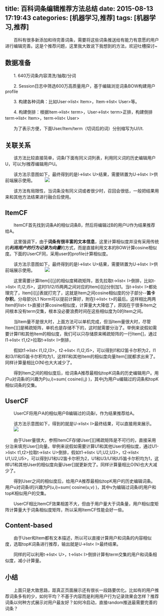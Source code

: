title: 百科词条编辑推荐方法总结
date: 2015-08-13 17:19:43
categories: [机器学习,推荐]
tags: [机器学习,推荐]
---

　　百科有很多新添加和待完善词条，需要将这些词条推送给有能力有意愿的用户进行编辑完善。这是个推荐问题，这里我大致说下我想到的方法，欢迎吐槽探讨~

## 数据准备

　　1. 640万词条内容清洗/抽取/分词

　　2. Session日志中筛选600万高质量用户，基于编辑浏览词条BOW构建用户profile

　　3. 构建各种词典：比如User->list< Item>，Item->list< User>等。

　　4. 构建倒排：根据Item->list< term>，User->list< term>正排，构建倒排term->list< Item>，term->list< User>

　　为了表示方便，下面User/Item/term（切词后的词）分别缩写为U/I/t.

## 关联关系

　　该方法比较直接简单，词条I下面有同义词列表，利用同义词的历史编辑用户U，可以为I推荐编辑用户U。

　　该方法示意图如下，最终得到的是I->list< U>结果，需要转置为U->list< I>供前端展示使用。
　　![](../../../../img/recommend/guanlianguanxi.png)
 
　　该方法有局限性，当词条没有同义词或者很少时，召回会很低，一般把结果用来和其他方法结果进行融合后使用。

## ItemCF
　　ItemCF首先找到词条A的相似词条B，然后将编辑过B的用户U作为结果推荐给A。

　　这里强调下，由于**词条有很丰富的文本信息**，这里计算相似度并没有采用传统的***利用用户的行为记录为向量***的方式，而是直接利用文本的BOW计算cosine相似度。下面的UserCF同，采用user的profile计算相似度。

　　该方法示意图如下，最终得到的是I->list< U>结果，需要转置为U->list< I>供前端展示使用。
　　![](../../../../img/recommend/ItemCF.png)

　　这里需要计算Item[i][j]的相似度稀疏矩阵，首先拉取t->list< I>倒排，比如t->list< I1,I2,I5>，这时I1/I2/I5两两之间对应的Item[i][j]分别加1。当t->list< I>都处理完了，Item[i][j]表就打完了，这就是Item之间cosine相似度的分子部分--**笛卡尔积**。分母部分L1 Norm可以提前计算好，附在I->list< t>的最后。这样相比两两Item的list< t>直接计算cosine相似度，计算量大大降低了，原因在于很多Item之间根本没有term交集，根本没必要浪费时间在这些相似度为0的Item之间。

　　当Item量不是很大时，上面方法可以单机完成，但当Item量很大时，尽管Item[][]是稀疏矩阵，单机也是存储不下的，这时就需要分治了。举例来说假如需要计算I1和其他Item的相似度，我们可以只存储原来稀疏矩阵的一行Item[]，通过I1->list< t1,t2>拉取t->list< I>倒排，

　　假如t1->list< I1,I2,I3>，t2->list< I1,I2,I5>，可以得到I1和I2笛卡尔积为2，I1和I3/I1和I5笛卡尔积均为1，这样I1和其他Item的相似度向量Item[]就都求出来了。同样计算量相比O(N)也大大减少了。

　　得到Item之间的相似度后，给词条A推荐最相似topK词条的历史编辑用户。用户u对词条i的兴趣为P(u,i)=sum( cosine(i,j) )，其中j为用户u编辑过的词条和topK相似词条的交集。

## UserCF

　　UserCF将用户A的相似用户B编辑过的词条I，作为结果推荐给A。

　　该方法示意图如下，得到的就是U->list< I>最终结果，可以直接用来展示。
　　![](../../../../img/recommend/UserCF.png)
 
　　由于User量很大，参照ItemCF存储User[][]稀疏矩阵是不可行的，直接采用分治来填充User[]向量。举例来说假如需要计算U1和其他User的相似度，通过U1->list< t1,t2>拉取t->list< U>倒排，假如t1->list< U1,U2,U3>，t2->list< U1,U2,U5>，可以得到U1和U2笛卡尔积为2，U1和U3/U1和U5笛卡尔积均为1，这样U1和其他User的相似度向量User[]就更新完了。同样计算量相比O(N)也大大减少了。

　　得到User之间的相似度后，给用户A推荐最相似topK用户的历史编辑词条。用户u对词条i的兴趣为P(u,i)=sum( cosine(u,v) )，其中v为编辑过词条i的用户和topK相似用户的交集。

　　UserCF相比ItemCF效果相差不大，但由于用户量大于词条量，用户相似度矩阵计算量大于词条相似度矩阵，所以采用ItemCF性能会好一些。

## Content-based
　　由于User和Item都有文本描述，所以可以直接计算用户和词条的内容相似度，选取topK词条进行推荐，输出就是U->list< I>最终结果。

　　同样的可以利用t->list< U>，t->list< I>倒排计算有term交集的用户和词条相似度，减小计算量。

## 小结
　　上面只是大致思路，距真正页面展示还有很长一段路要优化。比如有的用户推荐词条多有的少，如何平均？不基于内容而是利用用户行为记录效果会怎样？推荐词条以何种方式展示对用户最友好？如何冷启动，直接random推送最需要完善的词条？
